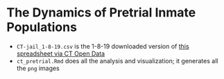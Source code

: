 # The Dynamics of Pretrial Inmate Populations

- `CT-jail_1-8-19.csv` is the 1-8-19 downloaded version of [this spreadsheet via CT Open Data](https://data.ct.gov/Public-Safety/Accused-Pre-Trial-Inmates-in-Correctional-Faciliti/b674-jy6w)
- `ct_pretrial.Rmd` does all the analysis and visualization; it generates all the `png` images